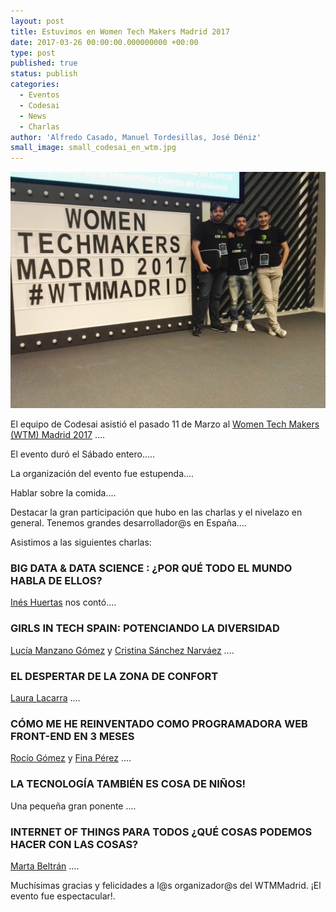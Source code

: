 ```yaml
---
layout: post
title: Estuvimos en Women Tech Makers Madrid 2017
date: 2017-03-26 00:00:00.000000000 +00:00
type: post
published: true
status: publish
categories:
  - Eventos
  - Codesai
  - News
  - Charlas
author: 'Alfredo Casado, Manuel Tordesillas, José Déniz'
small_image: small_codesai_en_wtm.jpg
---
```


<img src="/assets/small_codesai_en_wtm.jpg" alt="miembros de Codesai en WTMMadrid">

El equipo de Codesai asistió el pasado 11 de Marzo al [Women Tech Makers (WTM) Madrid 2017](http://wtm.gdgmadrid.es/) ....

El evento duró el Sábado entero.....

La organización del evento fue estupenda....

Hablar sobre la comida....


Destacar la gran participación que hubo en las charlas y el nivelazo en general. Tenemos grandes desarrollador@s en España....

Asistimos a las siguientes charlas:

### BIG DATA & DATA SCIENCE : ¿POR QUÉ TODO EL MUNDO HABLA DE ELLOS?
[Inés Huertas]() nos contó....

### GIRLS IN TECH SPAIN: POTENCIANDO LA DIVERSIDAD
[Lucía Manzano Gómez]() y [Cristina Sánchez Narváez]() ....

### EL DESPERTAR DE LA ZONA DE CONFORT
[Laura Lacarra]()  ....

### CÓMO ME HE REINVENTADO COMO PROGRAMADORA WEB FRONT-END EN 3 MESES
[Rocío Gómez]() y [Fina Pérez]() ....

### LA TECNOLOGÍA TAMBIÉN ES COSA DE NIÑOS!
Una pequeña gran ponente ....

### INTERNET OF THINGS PARA TODOS ¿QUÉ COSAS PODEMOS HACER CON LAS COSAS?
[Marta Beltrán]() ....

Muchísimas gracias y felicidades a l@s organizador@s del WTMMadrid. ¡El evento fue espectacular!.